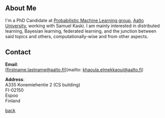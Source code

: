 
## About Me

I'm a PhD Candidate at [Probabilistic Machine Learning group](https://research.cs.aalto.fi/pml/), [Aalto University](http://www.aalto.fi/en/), working with Samuel Kaski. I am mainly interested in distributed learning, Bayesian learning, federated learning, and the junction between said topics and others, computationally-wise and from other aspects. 

## Contact
**Email**:   
[firstname.lastname@aalto.fi](mailto: khaoula.elmekkaoui@aalto.fi)

**Address**:   
A335 
Konemiehentie 2 (CS building)  
FI-02150  
Espoo  
Finland  

[back](./)

